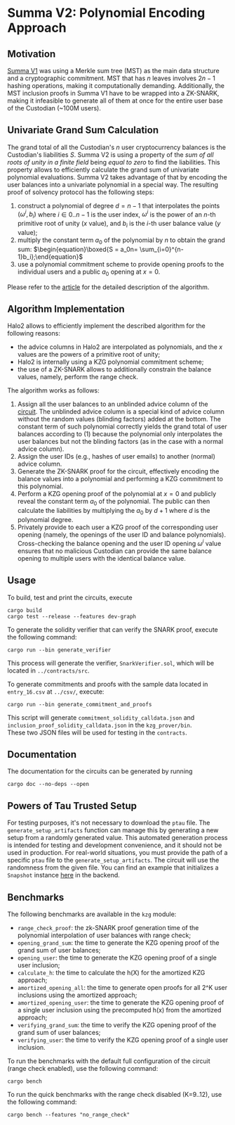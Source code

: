 # Summa V2: Polynomial Encoding Approach

## Motivation

[Summa V1](https://github.com/summa-dev/summa-solvency/releases/tag/merkle_sum_tree_v1.1) was using a Merkle sum tree (MST) as the main data structure and a cryptographic commitment. MST that has $n$ leaves involves $2n-1$ hashing operations, making it computationally demanding. Additionally, the MST inclusion proofs in Summa V1 have to be wrapped into a ZK-SNARK, making it infeasible to generate all of them at once for the entire user base of the Custodian (~100M users).

## Univariate Grand Sum Calculation

The grand total of all the Custodian's $n$ user cryptocurrency balances is the Custodian's liabilities $S$. Summa V2 is using a property of the _sum of all roots of unity in a finite field_ being _equal to zero_ to find the liabilities. This property allows to efficiently calculate the grand sum of univariate polynomial evaluations. Summa V2 takes advantage of that by encoding the user balances into a univariate polynomial in a special way. The resulting proof of solvency protocol has the following steps:

1. construct a polynomial of degree $d = n - 1$ that interpolates the points $(\omega^i, b_i)$ where $i \in 0..n-1$ is the user index, $\omega^i$ is the power of an $n$-th primitive root of unity ($x$ value), and $b_i$ is the $i$-th user balance value ($y$ value);
2. multiply the constant term $a_0$ of the polynomial by $n$ to obtain the grand sum:
   $\begin{equation}\boxed{S = a_0n= \sum_{i=0}^{n-1}b_i};\end{equation}$
3. use a polynomial commitment scheme to provide opening proofs to the individual users and a public $a_0$ opening at $x=0$.

Please refer to the [article](https://hackmd.io/@summa/BkglBWsDp) for the detailed description of the algorithm.

## Algorithm Implementation

Halo2 allows to efficiently implement the described algorithm for the following reasons:

- the advice columns in Halo2 are interpolated as polynomials, and the $x$ values are the powers of a primitive root of unity;
- Halo2 is internally using a KZG polynomial commitment scheme;
- the use of a ZK-SNARK allows to additionally constrain the balance values, namely, perform the range check.

The algorithm works as follows:

1. Assign all the user balances to an unblinded advice column of the [circuit](../kzg_prover/src/circuits/univariate_grand_sum.rs). The unblinded advice column is a special kind of advice column without the random values (blinding factors) added at the bottom. The constant term of such polynomial correctly yields the grand total of user balances according to (1) because the polynomial only interpolates the user balances but not the blinding factors (as in the case with a normal advice column).
2. Assign the user IDs (e.g., hashes of user emails) to another (normal) advice column.
3. Generate the ZK-SNARK proof for the circuit, effectively encoding the balance values into a polynomial and performing a KZG commitment to this polynomial.
4. Perform a KZG opening proof of the polynomial at $x=0$ and publicly reveal the constant term $a_0$ of the polynomial. The public can then calculate the liabilities by multiplying the $a_0$ by $d + 1$ where $d$ is the polynomial degree.
5. Privately provide to each user a KZG proof of the corresponding user opening (namely, the openings of the user ID and balance polynomials). Cross-checking the balance opening and the user ID opening $\omega^i$ value ensures that no malicious Custodian can provide the same balance opening to multiple users with the identical balance value.

## Usage

To build, test and print the circuits, execute

```
cargo build
cargo test --release --features dev-graph
```

To generate the solidity verifier that can verify the SNARK proof, execute the following command:

```
cargo run --bin generate_verifier
```

This process will generate the verifier, `SnarkVerifier.sol`, which will be located in `../contracts/src`.

To generate commitments and proofs with the sample data located in `entry_16.csv` at `../csv/`, execute:

```
cargo run --bin generate_commitment_and_proofs
```

This script will generate `commitment_solidity_calldata.json` and `inclusion_proof_solidity_calldata.json` in the `kzg_prover/bin`.<br>
These two JSON files will be used for testing in the `contracts`.

## Documentation

The documentation for the circuits can be generated by running

```
cargo doc --no-deps --open
```

## Powers of Tau Trusted Setup

For testing purposes, it's not necessary to download the `ptau` file. The `generate_setup_artifacts` function can manage this by generating a new setup from a randomly generated value. This automated generation process is intended for testing and development convenience, and it should not be used in production.
For real-world situations, you must provide the path of a specific `ptau` file to the `generate_setup_artifacts`. The circuit will use the randomness from the given file. You can find an example that initializes a `Snapshot` instance [here](https://github.com/summa-dev/summa-solvency/blob/11d4fce5d18f6175804aa792fc9fc5ac27bf5c00/backend/src/apis/snapshot.rs#L115-L116) in the backend.

## Benchmarks

The following benchmarks are available in the `kzg` module:

- `range_check_proof`: the zk-SNARK proof generation time of the polynomial interpolation of user balances with range check;
- `opening_grand_sum`: the time to generate the KZG opening proof of the grand sum of user balances;
- `opening_user`: the time to generate the KZG opening proof of a single user inclusion;
- `calculate_h`: the time to calculate the h(X) for the amortized KZG approach;
- `amortized_opening_all`: the time to generate open proofs for all 2^K user inclusions using the amortized approach;
- `amortized_opening_user`: the time to generate the KZG opening proof of a single user inclusion using the precomputed h(x) from the amortized approach;
- `verifying_grand_sum`: the time to verify the KZG opening proof of the grand sum of user balances;
- `verifying_user`: the time to verify the KZG opening proof of a single user inclusion.

To run the benchmarks with the default full configuration of the circuit (range check enabled), use the following command:

```shell
cargo bench
```

To run the quick benchmarks with the range check disabled (K=9..12), use the following command:

```shell
cargo bench --features "no_range_check"
```
